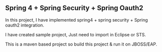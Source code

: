 <h2>Spring 4 + Spring Security + Spring Oauth2 </h2>

In this project, I have implemented  spring4 + spring security + Spring oauth2 integration.

I have created sample project, Just need to import in Eclipse or STS.

This is a maven based project so build this project & run it on JBOSS/EAP.



